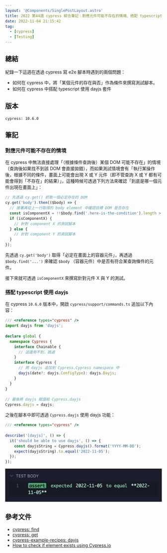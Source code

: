 ```yaml
---
layout: '@Components/SinglePostLayout.astro'
title: 2022 第44週 cypress 綜合筆記：對應元件可能不存在的情境、搭配 typescript 使用 dayjs
date: 2022-11-04 21:15:42
tag:
  - [cypress]
  - [Testing]
---
```


## 總結

紀錄一下這週在透過 cypress 寫 e2e 腳本時遇到的兩個問題：

- 如何在 cypress 中，將「某個元件的存在與否」作為條件來撰寫測試腳本。
- 如何在 cypress 中搭配 typescript 使用 dayjs 套件

## 版本

```
cypress: 10.6.0
```

## 筆記

### 對應元件可能不存在的情境

在 cypress 中無法直接處理「（根據條件查詢後）某個 DOM 可能不存在」的情境（查詢後如果找不到該 DOM 會直接拋錯），而如果測試情境會有「執行某操作後，根據不同的條件，畫面上可能會出現 X 或 Y 元件（即不管查詢 X 或 Y 都有可能會得到「不存在」的結果）」，這種時候可透過下列方法來確認「到底是哪一個元件出現在畫面上」：

```ts
// 先透過 cy.get() 抓取一個必定存在的 DOM
cy.get('body').then(($body) => {
  // 接著再從上一行取得的 body element 中確認目標 DOM 是否存在
  const isComponentX = !!$body.find('.here-is-the-condition').length > 0;
  if (isComponentX) {
    // 針對 component X 的測試腳本
  } else {
    // 針對 component Y 的測試腳本
  }
});
```

先透過 `cy.get('body')` 取得「必定在畫面上的容器元件」，再透過 `$body.find('...')` 來確認 `$body` （容器元件）中是否有符合某查詢條件的元件。

接下來就可透過 `isComponentX` 來撰寫針對元件 X 與 Y 的測試。

### 搭配 typescript 使用 dayjs

在 cypress `10.6.0` 版本中，開啟 `cypress/support/commands.ts` 追加以下內容：

```ts
/// <reference types="cypress" />
import dayjs from 'dayjs';

declare global {
  namespace Cypress {
    interface Chainable {
      // 這邊用不到，跳過
    }
    interface Cypress {
      // 將 dayjs 追加到 Cypress.Cypress namespace 中
      dayjs(date?: dayjs.ConfigType): dayjs.Dayjs;
    }
  }
}

// 最後將 dayjs 賦值給 Cypress.dayjs
Cypress.dayjs = dayjs;
```

之後在腳本中即可透過 `Cypress.dayjs` 使用 dayjs 功能：

```ts
/// <reference types="cypress" />

describe('[dayjs]', () => {
  it('should be able to use dayjs', () => {
    const dayjsString = Cypress.dayjs().format('YYYY-MM-DD');
    expect(dayjsString).to.equal('2022-11-05');
  });
});
```

![dayjs in cypress](/2022/cypress-note/testResult.png)

## 參考文件

- [cypress: find](https://docs.cypress.io/api/commands/find)
- [cypress: get](https://docs.cypress.io/api/commands/get)
- [cypress-example-recipes: dayjs](https://github.com/cypress-io/cypress-example-recipes/blob/cc13866e55bd28e1d1323ba6d498d85204f292b5/examples/blogs__dayjs/README.md)
- [How to check if element exists using Cypress.io](https://stackoverflow.com/questions/56145926/how-to-check-if-element-exists-using-cypress-io)
